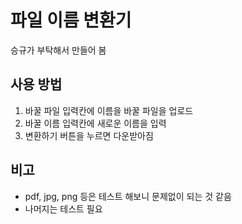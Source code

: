 # 파일 이름 변환기
승규가 부탁해서 만들어 봄

## 사용 방법
1. 바꿀 파일 입력칸에 이름을 바꿀 파일을 업로드
2. 바꿀 이름 입력칸에 새로운 이름을 입력
3. 변환하기 버튼을 누르면 다운받아짐

## 비고
- pdf, jpg, png 등은 테스트 해보니 문제없이 되는 것 같음
- 나머지는 테스트 필요